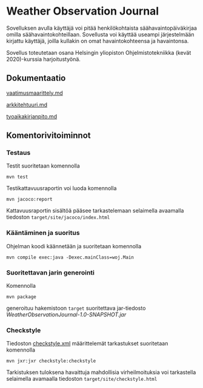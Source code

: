 # Weather Observation Journal

Sovelluksen avulla käyttäjä voi pitää henkilökohtaista säähavaintopäiväkirjaa omilla säähavaintokohteillaan. Sovellusta voi käyttää useampi järjestelmään kirjattu käyttäjä, joilla kullakin on omat havaintokohteensa ja havaintonsa.

Sovellus toteutetaan osana Helsingin yliopiston Ohjelmistotekniikka (kevät 2020)-kurssia harjoitustyönä.

## Dokumentaatio

[vaatimusmaarittely.md](https://github.com/toniramo/ot-harjoitustyo/tree/master/dokumentointi/vaatimusmaarittely.md)

[arkkitehtuuri.md](https://github.com/toniramo/ot-harjoitustyo/tree/master/dokumentointi/arkkitehtuuri.md)

[tyoaikakirjanpito.md](https://github.com/toniramo/ot-harjoitustyo/tree/master/dokumentointi/tyoaikakirjanpito.md)

## Komentorivitoiminnot

### Testaus
Testit suoritetaan komennolla

```
mvn test
```

Testikattavuusraportin voi luoda komennolla

```
mvn jacoco:report
```

Kattavuusraportin sisältöä pääsee tarkastelemaan selaimella avaamalla tiedoston `target/site/jacoco/index.html`

### Kääntäminen ja suoritus
Ohjelman koodi käännetään ja suoritetaan komennolla

```
mvn compile exec:java -Dexec.mainClass=woj.Main
```

### Suoritettavan jarin generointi
Komennolla

```
mvn package
```

generoituu hakemistoon `target` suoritettava jar-tiedosto *WeatherObservationJournal-1.0-SNAPSHOT.jar*

### Checkstyle
Tiedoston [checkstyle.xml](./WeatherObservationJournal/.checkstyle.xml) määrittelemät tarkastukset suoritetaan komennolla

```
mvn jxr:jxr checkstyle:checkstyle
```

Tarkistuksen tuloksena havaittuja mahdollisia virheilmoituksia voi tarkastella selaimella avamaalla tiedoston `target/site/checkstyle.html`



